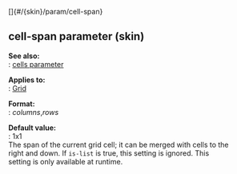 []{#/{skin}/param/cell-span}    
## cell-span parameter (skin)    
**See also:**    
:   [cells parameter](/ref/%7Bskin%7D/param/cells)    
<!-- -->    
**Applies to:**    
:   [Grid](/ref/%7Bskin%7D/control/grid)    
<!-- -->    
**Format:**    
:   *columns*,*rows*    
<!-- -->    
**Default value:**    
:   1x1    
The span of the current grid cell; it can be merged with cells to the    
right and down. If `is-list` is true, this setting is ignored. This    
setting is only available at runtime.  